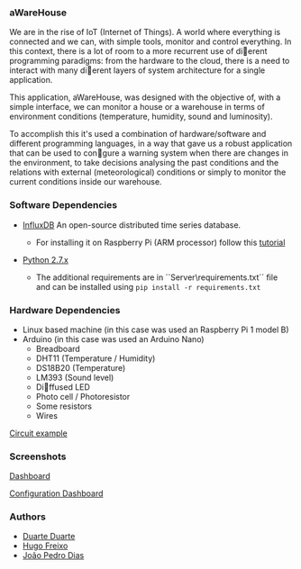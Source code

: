 ### aWareHouse

We are in the rise of IoT (Internet of Things). A world where everything is connected and we can, with simple tools, monitor and control everything. In this context, there is a lot of room to a more recurrent use of dierent programming paradigms: from the hardware to the cloud, there is a need to interact with many dierent layers of system architecture for a single application.

This application, aWareHouse, was designed with the objective of, with a simple interface, we can monitor a house or a warehouse in terms of environment conditions (temperature, humidity, sound and luminosity).

To accomplish this it's used a combination of hardware/software and different programming languages, in a way that gave us a robust application that can be used to congure a warning system when there are changes in the environment, to take decisions analysing the past conditions and the relations with external (meteorological) conditions or simply to monitor the current conditions inside our warehouse.

### Software Dependencies

* [InfluxDB](https://influxdb.com/)
An open-source distributed time series database.
    - For installing it on Raspberry Pi (ARM processor) follow this [tutorial](http://www.pihomeserver.fr/en/2014/11/29/raspberry-pi-home-server-installer-influxdb/)

* [Python 2.7.x](https://www.python.org/downloads/)
    - The additional requirements are in ´´Server\requirements.txt´´ file and can be installed using ``pip install -r requirements.txt``

### Hardware Dependencies

* Linux based machine (in this case was used an Raspberry Pi 1 model B)
* Arduino (in this case was used an Arduino Nano)
    - Breadboard
    - DHT11 (Temperature / Humidity)
    - DS18B20 (Temperature)
    - LM393 (Sound level)
    - Diffused LED
    - Photo cell / Photoresistor
    - Some resistors
    - Wires
    
[Circuit example](http://i.imgur.com/VbYlxQS.png)
    
### Screenshots

[Dashboard](http://i.imgur.com/PWtn9HJ.png)

[Configuration Dashboard](http://i.imgur.com/OEHvK1U.png)

### Authors

* [Duarte Duarte](http://github.com/dduarte) 
* [Hugo Freixo](http://github.com/freixo) 
* [João Pedro Dias](http://github.com/jpdias) 
